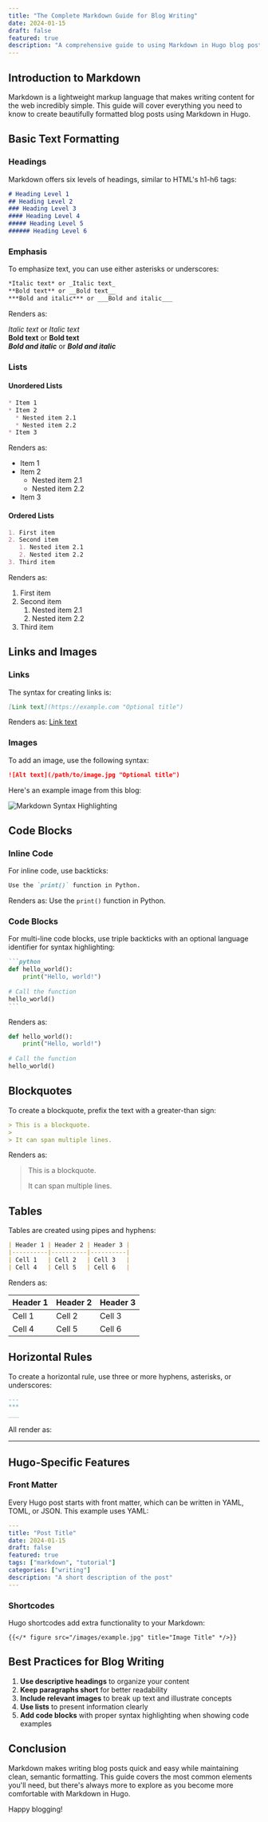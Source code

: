 ```yaml
---
title: "The Complete Markdown Guide for Blog Writing"
date: 2024-01-15
draft: false
featured: true
description: "A comprehensive guide to using Markdown in Hugo blog posts with examples and best practices."
---
```


## Introduction to Markdown

Markdown is a lightweight markup language that makes writing content for the web incredibly simple. This guide will cover everything you need to know to create beautifully formatted blog posts using Markdown in Hugo.

## Basic Text Formatting

### Headings

Markdown offers six levels of headings, similar to HTML's h1-h6 tags:

```markdown
# Heading Level 1
## Heading Level 2
### Heading Level 3
#### Heading Level 4
##### Heading Level 5
###### Heading Level 6
```

### Emphasis

To emphasize text, you can use either asterisks or underscores:

```markdown
*Italic text* or _Italic text_
**Bold text** or __Bold text__
***Bold and italic*** or ___Bold and italic___
```

Renders as:

*Italic text* or _Italic text_  
**Bold text** or __Bold text__  
***Bold and italic*** or ___Bold and italic___

### Lists

#### Unordered Lists

```markdown
* Item 1
* Item 2
  * Nested item 2.1
  * Nested item 2.2
* Item 3
```

Renders as:

* Item 1
* Item 2
  * Nested item 2.1
  * Nested item 2.2
* Item 3

#### Ordered Lists

```markdown
1. First item
2. Second item
   1. Nested item 2.1
   2. Nested item 2.2
3. Third item
```

Renders as:

1. First item
2. Second item
   1. Nested item 2.1
   2. Nested item 2.2
3. Third item

## Links and Images

### Links

The syntax for creating links is:

```markdown
[Link text](https://example.com "Optional title")
```

Renders as: [Link text](https://example.com "Optional title")

### Images

To add an image, use the following syntax:

```markdown
![Alt text](/path/to/image.jpg "Optional title")
```

Here's an example image from this blog:

![Markdown Syntax Highlighting](https://res.cloudinary.com/dmtpkmctr/image/upload/v1741981563/hxhlrn56piszz4l7lqfg.jpg "Markdown code with syntax highlighting")

## Code Blocks

### Inline Code

For inline code, use backticks:

```markdown
Use the `print()` function in Python.
```

Renders as: Use the `print()` function in Python.

### Code Blocks

For multi-line code blocks, use triple backticks with an optional language identifier for syntax highlighting:

````markdown
```python
def hello_world():
    print("Hello, world!")
    
# Call the function
hello_world()
```
````

Renders as:

```python
def hello_world():
    print("Hello, world!")
    
# Call the function
hello_world()
```

## Blockquotes

To create a blockquote, prefix the text with a greater-than sign:

```markdown
> This is a blockquote.
> 
> It can span multiple lines.
```

Renders as:

> This is a blockquote.
> 
> It can span multiple lines.

## Tables

Tables are created using pipes and hyphens:

```markdown
| Header 1 | Header 2 | Header 3 |
|----------|----------|----------|
| Cell 1   | Cell 2   | Cell 3   |
| Cell 4   | Cell 5   | Cell 6   |
```

Renders as:

| Header 1 | Header 2 | Header 3 |
|----------|----------|----------|
| Cell 1   | Cell 2   | Cell 3   |
| Cell 4   | Cell 5   | Cell 6   |

## Horizontal Rules

To create a horizontal rule, use three or more hyphens, asterisks, or underscores:

```markdown
---
***
___
```

All render as:

---

## Hugo-Specific Features

### Front Matter

Every Hugo post starts with front matter, which can be written in YAML, TOML, or JSON. This example uses YAML:

```yaml
---
title: "Post Title"
date: 2024-01-15
draft: false
featured: true
tags: ["markdown", "tutorial"]
categories: ["writing"]
description: "A short description of the post"
---
```

### Shortcodes

Hugo shortcodes add extra functionality to your Markdown:

```
{{</* figure src="/images/example.jpg" title="Image Title" */>}}
```

## Best Practices for Blog Writing

1. **Use descriptive headings** to organize your content
2. **Keep paragraphs short** for better readability
3. **Include relevant images** to break up text and illustrate concepts
4. **Use lists** to present information clearly
5. **Add code blocks** with proper syntax highlighting when showing code examples

## Conclusion

Markdown makes writing blog posts quick and easy while maintaining clean, semantic formatting. This guide covers the most common elements you'll need, but there's always more to explore as you become more comfortable with Markdown in Hugo.

Happy blogging!

